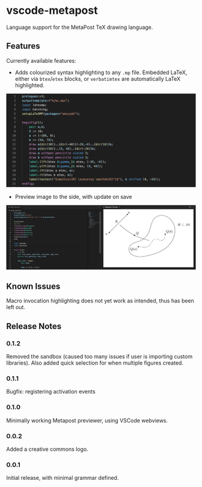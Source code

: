 # vscode-metapost

Language support for the MetaPost TeX drawing language.

## Features

Currently available features:

- Adds colourized syntax highlighting to any `.mp` file. Embedded LaTeX, either via `btex`/`etex` blocks, or `verbatimtex` are automatically LaTeX highlighted.

![feature colourized](images/example-highlight.png)

- Preview image to the side, with update on save

![feature preview](images/example-preview.png)

## Known Issues

Macro invocation highlighting does not yet work as intended, thus has been left out.

## Release Notes

### 0.1.2

Removed the sandbox (caused too many issues if user is importing custom libraries). Also added quick selection for when multiple figures created.

### 0.1.1

Bugfix: registering activation events

### 0.1.0

Minimally working Metapost previewer, using VSCode webviews.

### 0.0.2

Added a creative commons logo.

### 0.0.1

Initial release, with minimal grammar defined.